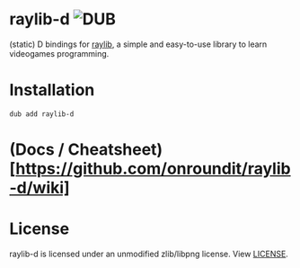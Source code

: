# raylib-d ![DUB](https://img.shields.io/dub/v/raylib-d?style=for-the-badge)
(static) D bindings for [raylib](https://www.raylib.com/), a simple and easy-to-use library to learn videogames programming.
# Installation
`dub add raylib-d`
# (Docs / Cheatsheet)[https://github.com/onroundit/raylib-d/wiki]
# License
raylib-d is licensed under an unmodified zlib/libpng license. View [LICENSE](LICENSE).
